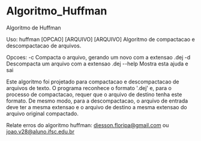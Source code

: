 # Algoritmo_Huffman
Algoritmo de Huffman

Uso: huffman [OPCAO] [ARQUIVO] [ARQUIVO]
Algoritmo de compactacao e descompactacao de arquivos.

Opcoes:
	-c		Compacta o arquivo, gerando um novo com a extensao .dej
	-d		Descompacta um arquivo com a extensao .dej
	--help	Mostra esta ajuda e sai

Este algoritmo foi projetado para compactacao e descompactacao de arquivos de texto. 
O programa reconhece o formato '.dej' e,  para o processo de compactacao, requer que o arquivo de destino
tenha este formato. De mesmo modo, para a descompactacao, o arquivo de entrada deve ter a mesma extensao e o
arquivo de destino a mesma extensao do arquivo original compactado.

Relate erros do algoritmo huffman: <diesson.floripa@gmail.com> ou <joao.v28@aluno.ifsc.edu.br>

